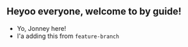 ## Heyoo everyone, welcome to by guide!

- Yo, Jonney here!
- I'a adding this from `feature-branch` 